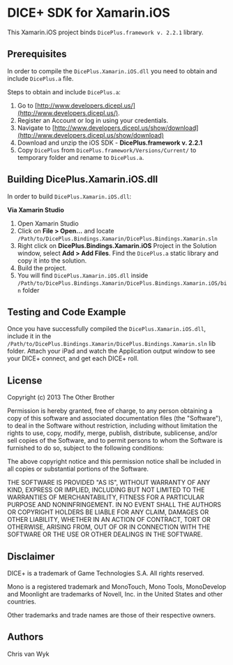 DICE+ SDK for Xamarin.iOS
=============================

This Xamarin.iOS project binds `DicePlus.framework v. 2.2.1` library.

## Prerequisites

In order to compile the `DicePlus.Xamarin.iOS.dll` you need to obtain and include `DicePlus.a` file.

Steps to obtain and include `DicePlus.a`:

1. Go to [http://www.developers.dicepl.us/](http://www.developers.dicepl.us/).
2. Register an Account or log in using your credentials.
3. Navigate to [http://www.developers.dicepl.us/show/download](http://www.developers.dicepl.us/show/download)
4. Download and unzip the iOS SDK - **DicePlus.framework v. 2.2.1**
5. Copy `DicePlus` from `DicePlus.framework/Versions/Current/` to temporary folder and rename to `DicePlus.a`.

## Building DicePlus.Xamarin.iOS.dll

In order to build `DicePlus.Xamarin.iOS.dll`:

**Via Xamarin Studio**

1. Open Xamarin Studio
2. Click on **File > Open…** and locate `/Path/to/DicePlus.Bindings.Xamarin/DicePlus.Bindings.Xamarin.sln`
3. Right click on **DicePlus.Bindings.Xamarin.iOS** Project in the Solution window, select **Add > Add Files**. Find the `DicePlus.a` static library and copy it into the solution.
3. Build the project.
4. You will find `DicePlus.Xamarin.iOS.dll` inside `/Path/to/DicePlus.Bindings.Xamarin/DicePlus.Bindings.Xamarin.iOS/bin` folder

## Testing and Code Example

Once you have successfully compiled the `DicePlus.Xamarin.iOS.dll`, include it in the `/Path/to/DicePlus.Bindings.Xamarin/DicePlus.Bindings.Xamarin.sln` lib folder. Attach your iPad and watch the Application output window to see your DICE+ connect, and get each DICE+ roll.

## License

Copyright (c) 2013 The Other Brother

Permission is hereby granted, free of charge, to any person obtaining a copy of this software and associated documentation files (the "Software"), to deal in the Software without restriction, including without limitation the rights to use, copy, modify, merge, publish, distribute, sublicense, and/or sell copies of the Software, and to permit persons to whom the Software is furnished to do so, subject to the following conditions:

The above copyright notice and this permission notice shall be included in all copies or substantial portions of the Software.

THE SOFTWARE IS PROVIDED "AS IS", WITHOUT WARRANTY OF ANY KIND, EXPRESS OR IMPLIED, INCLUDING BUT NOT LIMITED TO THE WARRANTIES OF MERCHANTABILITY, FITNESS FOR A PARTICULAR PURPOSE AND NONINFRINGEMENT. IN NO EVENT SHALL THE AUTHORS OR COPYRIGHT HOLDERS BE LIABLE FOR ANY CLAIM, DAMAGES OR OTHER LIABILITY, WHETHER IN AN ACTION OF CONTRACT, TORT OR OTHERWISE, ARISING FROM, OUT OF OR IN CONNECTION WITH THE SOFTWARE OR THE USE OR OTHER DEALINGS IN THE SOFTWARE.

## Disclaimer

DICE+ is a trademark of Game Technologies S.A. All rights reserved.

Mono is a registered trademark and MonoTouch, Mono Tools, MonoDevelop and Moonlight are trademarks of Novell, Inc. in the United States and other countries.

Other trademarks and trade names are those of their respective owners.

## Authors

Chris van Wyk
